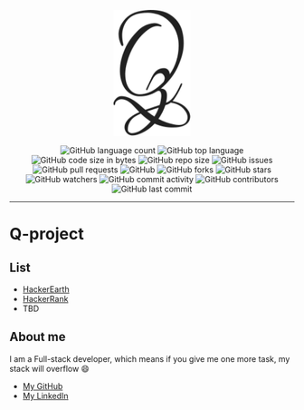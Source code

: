 <p align="center">
    <img src="./logo.svg" alt="Q-project Logo" width="136px" height="222px"/>
</p>
<p align="center">
   <img alt="GitHub language count" src="https://img.shields.io/github/languages/count/HBinhCT/Q-project">
   <img alt="GitHub top language" src="https://img.shields.io/github/languages/top/HBinhCT/Q-project">
   <img alt="GitHub code size in bytes" src="https://img.shields.io/github/languages/code-size/HBinhCT/Q-project">
   <img alt="GitHub repo size" src="https://img.shields.io/github/repo-size/HBinhCT/Q-project">
   <img alt="GitHub issues" src="https://img.shields.io/github/issues/HBinhCT/Q-project">
   <img alt="GitHub pull requests" src="https://img.shields.io/github/issues-pr/HBinhCT/Q-project">
   <img alt="GitHub" src="https://img.shields.io/github/license/HBinhCT/Q-project">
   <img alt="GitHub forks" src="https://img.shields.io/github/forks/HBinhCT/Q-project?style=social">
   <img alt="GitHub stars" src="https://img.shields.io/github/stars/HBinhCT/Q-project?style=social">
   <img alt="GitHub watchers" src="https://img.shields.io/github/watchers/HBinhCT/Q-project?style=social">
   <img alt="GitHub commit activity" src="https://img.shields.io/github/commit-activity/m/HBinhCT/Q-project">
   <img alt="GitHub contributors" src="https://img.shields.io/github/contributors/HBinhCT/Q-project">
   <img alt="GitHub last commit" src="https://img.shields.io/github/last-commit/HBinhCT/Q-project">
</p>

___

# Q-project

## List 

- [HackerEarth](./hackerearth)
- [HackerRank](./hackerrank)
- TBD

## About me

I am a Full-stack developer, which means if you give me one more task, my stack will overflow :smile:

* [My GitHub](https://github.com/HBinhCT)
* [My LinkedIn](https://www.linkedin.com/in/hbinhct)

